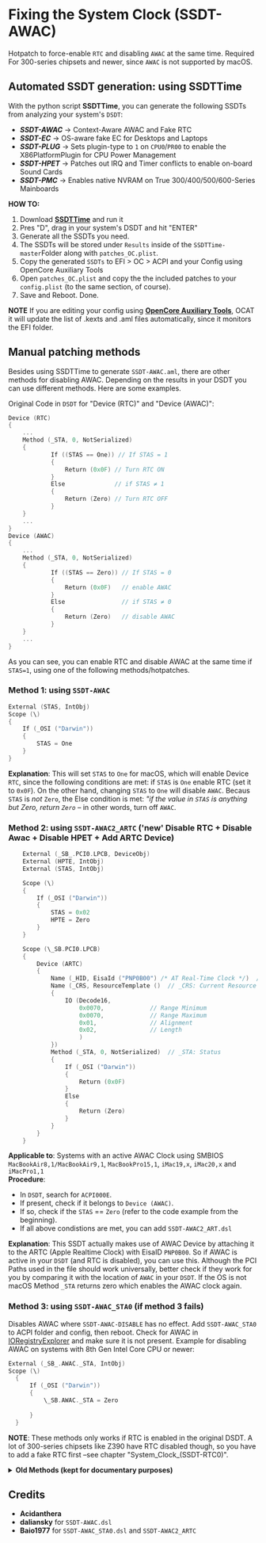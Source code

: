 # Fixing the System Clock (SSDT-AWAC)

Hotpatch to force-enable `RTC` and disabling `AWAC` at the same time. Required For 300-series chipsets and newer, since `AWAC` is not supported by macOS.

## Automated SSDT generation: using SSDTTime
With the python script **SSDTTime**, you can generate the following SSDTs from analyzing your system's `DSDT`:

* ***SSDT-AWAC*** &rarr; Context-Aware AWAC and Fake RTC
* ***SSDT-EC*** &rarr; OS-aware fake EC for Desktops and Laptops
* ***SSDT-PLUG*** &rarr; Sets plugin-type to `1` on `CPU0`/`PR00` to enable the X86PlatformPlugin for CPU Power Management
* ***SSDT-HPET*** &rarr; Patches out IRQ and Timer conflicts to enable on-board Sound Cards
* ***SSDT-PMC*** &rarr; Enables native NVRAM on True 300/400/500/600-Series Mainboards

**HOW TO:**

1. Download [**SSDTTime**](https://github.com/corpnewt/SSDTTime) and run it
2. Pres "D", drag in your system's DSDT and hit "ENTER"
3. Generate all the SSDTs you need.
4. The SSDTs will be stored under `Results` inside of the `SSDTTime-master`Folder along with `patches_OC.plist`.
5. Copy the generated `SSDTs` to EFI > OC > ACPI and your Config using OpenCore Auxiliary Tools
6. Open `patches_OC.plist` and copy the the included patches to your `config.plist` (to the same section, of course).
7. Save and Reboot. Done. 

**NOTE**
If you are editing your config using [**OpenCore Auxiliary Tools**](https://github.com/ic005k/QtOpenCoreConfig/releases), OCAT it will update the list of .kexts and .aml files automatically, since it monitors the EFI folder.

## Manual patching methods
Besides using SSDTTime to generate `SSDT-AWAC.aml`, there are other methods for disabling AWAC. Depending on the results in your DSDT you can use different methods. Here are some examples.

Original Code in `DSDT` for "Device (RTC)" and "Device (AWAC)":

```swift
Device (RTC)
{
    ...
    Method (_STA, 0, NotSerialized)
    {
            If ((STAS == One)) // If STAS = 1
            {
                Return (0x0F) // Turn RTC ON
            }
            Else 			  // if STAS ≠ 1
            {
                Return (Zero) // Turn RTC OFF
            }
    }
    ...
}
Device (AWAC)
{
    ...
    Method (_STA, 0, NotSerialized)
    {
            If ((STAS == Zero))	// If STAS = 0
            {
                Return (0x0F) 	// enable AWAC
            }
            Else				// if STAS ≠ 0
            {
                Return (Zero)	// disable AWAC
            }
    }
    ...
}
```
As you can see, you can enable RTC and disable AWAC at the same time if `STAS=1`, using one of the following methods/hotpatches.

### Method 1: using `SSDT-AWAC`
```swift
External (STAS, IntObj)
Scope (\)
{
    If (_OSI ("Darwin"))
    {
        STAS = One
    }
}
``` 
**Explanation**: This will set `STAS` to `One` for macOS, which will enable Device `RTC`, since the following conditions are met: if `STAS` is `One` enable RTC (set it to `0x0F`). On the other hand, changing `STAS` to `One` will disable `AWAC`. Becaus `STAS` is *not* `Zero`, the Else condition is met: *"if the value in `STAS` is anything but Zero, return `Zero`* – in other words, turn off `AWAC`.

### Method 2: using `SSDT-AWAC2_ARTC` ('new' Disable RTC + Disable Awac + Disable HPET + Add ARTC Device) 

```swift
    External (_SB_.PCI0.LPCB, DeviceObj)
    External (HPTE, IntObj)
    External (STAS, IntObj)

    Scope (\)
    {
        If (_OSI ("Darwin"))
        {
            STAS = 0x02
            HPTE = Zero
        }
    }

    Scope (\_SB.PCI0.LPCB)
    {
        Device (ARTC)
        {
            Name (_HID, EisaId ("PNP0B00") /* AT Real-Time Clock */)  // _HID: Hardware ID
            Name (_CRS, ResourceTemplate ()  // _CRS: Current Resource Settings
            {
                IO (Decode16,
                    0x0070,             // Range Minimum
                    0x0070,             // Range Maximum
                    0x01,               // Alignment
                    0x02,               // Length
                    )
            })
            Method (_STA, 0, NotSerialized)  // _STA: Status
            {
                If (_OSI ("Darwin"))
                {
                    Return (0x0F)
                }
                Else
                {
                    Return (Zero)
                }
            }
        }
    }
``` 

**Applicable to**: Systems with an active AWAC Clock using SMBIOS `MacBookAir8,1/MacBookAir9,1`, `MacBookPro15,1`, `iMac19,x`, `iMac20,x` and `iMacPro1,1`</br>
**Procedure**: 

- In `DSDT`, search for `ACPI000E`. 
- If present, check if it belongs to `Device (AWAC)`. 
- If so, check if the `STAS` == `Zero` (refer to the code example from the beginning).
- If all above condistions are met, you can add `SSDT-AWAC2_ART.dsl`

**Explanation**: This SSDT actually makes use of AWAC Device by attaching it to the ARTC (Apple Realtime Clock) with EisaID `PNP0B00`. So if AWAC is active in your `DSDT` (and RTC is disabled), you can use this. Although the PCI Paths used in the file should work universally, better check if they work for you by comparing it with the location of `AWAC` in your `DSDT`. If the OS is not macOS Method `_STA` returns zero which enables the AWAC clock again.

### Method 3: using `SSDT-AWAC_STA0` (if method 3 fails)
Disables AWAC where `SSDT-AWAC-DISABLE` has no effect. Add `SSDT-AWAC_STA0` to ACPI folder and config, then reboot. Check for AWAC in [IORegistryExplorer](https://github.com/utopia-team/IORegistryExplorer/releases) and make sure it is not present. Example for disabling AWAC on systems with 8th Gen Intel Core CPU or newer:

```swift
External (_SB_.AWAC._STA, IntObj)
Scope (\)
  {
      If (_OSI ("Darwin"))
      {
          \_SB.AWAC._STA = Zero
          
      }
  }
```
**NOTE**: These methods only works if RTC is enabled in the original DSDT. A lot of 300-series chipsets like Z390 have RTC disabled though, so you have to add a fake RTC first –see chapter "System_Clock_(SSDT-RTC0)".

<details>
<summary><strong>Old Methods (kept for documentary purposes)</strong></summary>

# Binary Name Change

## Description

The method described in this article is not a renaming of `Device` or `Method` in the usual sense, but a binary renaming to enable or disable a device.

## Risks

ACPI binary renaming may affect other systems when OC is introduced to other systems.

## Example

Let's take the example of enabling `HPET`. We want it to return `0x0F` for `_STA`.

Binary renaming.

**Find**: `00 A0 08 48 50` "Note: `00` = `{`; `A0` = `If` ......  
**Replace**: `00 A4 0A 0F A3` `Note: `00` = `{`; `A4 0A 0F` = `Return(0x0F)`; `A3` = `Noop` for completing the number of bytes`

- Original Code:

  ```Swift
    Method (_STA, 0, NotSerialized)
    {
        If (HPTE)
        {
            Return (0x0F)
        }
        Return (Zero)
    }
  ```

- Code after name change:

  ```Swift
    Method (_STA, 0, NotSerialized)
    {
          Return (0x0F)
          Noop
          TE** ()
          Return (Zero)
    }
  ```

	**Explanation**: There is an obvious error after renaming, but this error is not harmful. First, the contents after `Return (0x0F)` will not be executed. Second, the error is located inside `{}` and does not affect the rest of the content.

	As a practical matter, we should ensure the integrity of the renamed syntax as much as possible. Here is the complete `Find`, `Replace` data:
  
  **Find**:`00 A0 08 48 50 54 45 A4 0A 0F A4 00`  
  **Replace**: `00 A4 0A 0F A3 A3 A3 A3 A3 A3 A3 A3 A3 A3 `
  
  Complete `Replace` post-code:
  
  ```Swift
    Method (_STA, 0, NotSerialized)
    Return (0x0F)
        Return (0x0F)
        Noop
        Noop
        Noop
        Noop
        Noop
        Noop
        Noop
        Noop
    }
  ```

## Request

- ***ACPI*** original file

  The `Find` binary file must be the ***ACPI*** original file, which cannot have been modified or saved by any software, i.e. it must be the original binary file provided by the machine.

- `Find` uniqueness, correctness

   There is only one number of `Find`, **unless** we intend to perform the same `Find` and `Replace` operations on multiple locations.

   **Special Note**: Any rewriting of a piece of code to find confirmed binary data from it is highly implausible!

- Number of `Replace` bytes

  The number of `Find`, `Replace` bytes must be equal. For example, if `Find` is 10 bytes, then `Replace` is also 10 bytes. If `Replace` is less than 10 bytes, use `A3` (null operation) to make up for it.

## `Find` Data lookup method

Usually, you can open the same `ACPI` file with binary software (e.g. `010 Editor`) and `MaciASL.app`, and `Find` the relevant content in binary data and text, and observe the context, so you can quickly determine the `Find` data.

## `Replace` content

When `Find` is stated in the Requirements, [any rewriting of a piece of code to find confirmed binary data from it is highly implausible! However, `Replace` can do this. Following the example above, we write a piece of code.

```Swift
    DefinitionBlock ("", "SSDT", 2, "hack", "111", 0)
    {
        Method (_STA, 0, NotSerialized)
        {
            Return (0x0F)
        }
    }
```

After compiling and opening with binary software, I found: `XX ... 5F 53 54 41 00 A4 0A 0F`, where `A4 0A 0F` is `Return (0x0F)`.

Note: `Replace` content should follow the ACPI specification and ASL language requirements.

## Caution

Updating BIOS may cause the name change to be invalid. The higher the number of `Find` & `Replace` bytes, the higher the possibility of failure.

### Attachment: TP-W530 Disable BAT1

**Find**: `00 A0 4F 04 5C 48 38 44 52`  
**Replace**: `00 A4 00 A3 A3 A3 A3 A3 A3 A3`

- Original code

  ```Swift
    Method (_STA, 0, NotSerialized)
    {
          If (\H8DR)
          {
              If (HB1A)
              {
              ...
    }
  ```

- Code after name change

  ```Swift
    Method (_STA, 0, NotSerialized)
    {
          Return (Zero)
          Noop
          Noop
          Noop
          Noop
          Noop
          Noop
          If (HB1A)
          ...
    }
  ```

# Preset variable method

## Description

- The **preset variables method** is to preassign values to some variables of ACPI (type `Name` and type `FieldUnitObj`) for the purpose of initialization. [Although these variables are assigned at the time of definition, they are not changed until `Method` calls them.
- Fixing these variables within `Scope (\)` through a third-party patch file can achieve the patching effect we expect.

## Risks

- The `variable` being fixed may exist in multiple places, and fixing it may affect other components while achieving our desired effect.
- The corrected `variable` may come from hardware information that can only be read but not written. This situation requires a combination of **binary renaming** and **SSDT patch**. It should be noted that it may not be possible to recover the renamed `variable` when the OC boots another system. See **Example 4**.

### Example 1

A device _STA Original.

```Swift
Method (_STA, 0, NotSerialized)
{
    ECTP (Zero)
    If ((SDS1 == 0x07))
    {
        Return (0x0F)
    }
    Return (Zero)
}
```

We need to disable this device for some reason, and for that purpose `_STA` should return `Zero`. From the original text, we can see that as long as `SDS1` is not equal to `0x07`. Using the **prefix variable method**, we can do the following.

```Swift
Scope (\)
{
    External (SDS1, FieldUnitObj)
    If (_OSI ("Darwin"))
    {
        SDS1 = 0
    }
}
```
 
### Example 2

When using the I2C patch, you may need to enable `GPIO`. See ***SSDT-OCGPI0-GPEN*** of the OCI2C-GPIO Patch.

An original article.

```Swift
Method (_STA, 0, NotSerialized)
{
    If ((GPEN == Zero))
    {
        Return (Zero)
    }
    Return (0x0F)
}
```

As you can see from the original, `GPIO` can be enabled as long as `GPEN` is not equal to `0`. Using the **prefix variable method** as follows.

```Swift
External(GPEN, FieldUnitObj)
Scope (\)
{
    If (_OSI ("Darwin"))
    {
        GPEN = 1
    }
}
```
### Example 3

When the `variable` is a read-only type, the solution is as follows.

- Change the name of the original `variable`.
- Redefine a `variable` with the same name in the patch file

E.g., an original

```Swift
OperationRegion (PNVA, SystemMemory, PNVB, PNVL)
Field (PNVA, AnyAcc, Lock, Preserve)
{
    ...
    IM01, 8,
    ...
}
...
If ((IM01 == 0x02))
{
    ...
}
```

Actual case `IM01` is not equal to 0x02, { ...} cannot be executed. To correct the error, **Binary rename** and **SSDT patch** are used.

**rename**: `IM01` rename `XM01`

```text
Find: 49 4D 30 31 08
Replace: 58 4D 30 31 08
```

**Patch**.

```Swift
Name (IM01, 0x02)
If (_OSI ("Darwin"))
{
    ...
}
Else
{
      IM01 = XM01 /* Same path as the original ACPI variable */
}
```
### Example 4

Change the enable bit of the device state using the assignment of the device's original `_STA` method (Method) referenced as `IntObj` to it.

Example of how this method can be used

```Swift
Method (_STA, 0, NotSerialized)
{
    If ((XXXX == Zero))
    {
        Return (Zero)
    }
    Return (0x0F)
}

Method (_STA, 0, NotSerialized)
{
    Return (0x0F)
}

Name (_STA, 0x0F)

```
It can be seen that the above example of `_STA` method contains only the enable bit to return the device state and the enable bit returned according to the conditions, if you want to not use the rename and change the conditions of the preset variables in the custom SSDT can be directly referenced to `_STA` method as `IntObj`

Example of operation to disable a device:

```Swift
External (_SB_.PCI0.XXXX._STA, IntObj)

\_SB.PCI0.XXXX._STA = Zero 

```
Please refer to **ASL Language Fundamentals** for the details of the `_STA` method's enable bit setting. 

The main reason why this method works in practice is that in the ACPI specification the `_STA` method has a higher priority than `_INI _ADR _HID` in the OS OSPM module for device state evaluation and initialization and the return value of `_STA` itself is an integer `Integer`.

An example of an operation that does not use this method:

```Swift
Method (_STA, 0, NotSerialized)
{
    ECTP (Zero)
    If (XXXX == One)
    {
        Return (0x0F)
    {
    
    Return (Zero)
}

Method (_STA, 0, NotSerialized)
{
    ^^^^GFX0.CLKF = 0x03
    Return (Zero)
}
```
From the above example, we can see that the original `_STA` method contains other operations `Method call ECTP (Zero)` and `Assignment operation ^^^GFX0.CLKF = 0x03`, in addition to setting the conditional device state enable bit.
Using this method will result in an error (non-ACPI Error) by invalidating other references and operations in the original `_STA` method

**Risk**: `XM01` may not be recovered when OC boots other systems.
</details>

## Credits
- **Acidanthera**
- **daliansky** for `SSDT-AWAC.dsl`
- **Baio1977** for `SSDT-AWAC_STA0.dsl` and `SSDT-AWAC2_ARTC`
